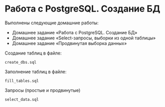 # Работа с PostgreSQL. Создание БД
Выполнены следующие домашние работы:
* Домашнее задание «Работа с PostgreSQL. Создание БД»
* Домашнее задание «Select-запросы, выборки из одной таблицы»
* Домашнее задание «Продвинутая выборка данных»

Создание таблиц в файле:
```
create_dbs.sql
```

Заполнение таблиц в файле:
```
fill_tables.sql
```

Запросы (простые и продвинутые)
```
select_data.sql
```

